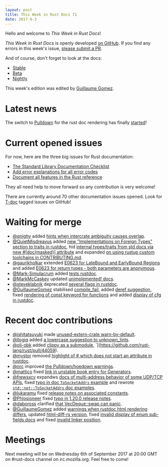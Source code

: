 ```yaml
---
layout: post
title: This Week in Rust Docs 71
date: 2017-9-3
---
```


Hello and welcome to *This Week in Rust Docs*!

*This Week in Rust Docs* is openly developed [on GitHub](https://github.com/GuillaumeGomez/this-week-in-rust-docs).
If you find any errors in this week's issue, [please submit a PR](https://github.com/GuillaumeGomez/this-week-in-rust-docs/pulls).

And of course, don't forget to look at the docs:

* [Stable](https://doc.rust-lang.org/)
* [Beta](https://doc.rust-lang.org/beta/)
* [Nightly](https://doc.rust-lang.org/nightly/)

This week's edition was edited by [Guillaume Gomez](https://github.com/GuillaumeGomez).

# Latest news

The switch to [Pulldown](https://github.com/google/pulldown-cmark) for the rust doc rendering has finally [started](https://github.com/rust-lang/rust/pull/41991)!

# Current opened issues

For now, here are the three big issues for Rust documentation:

* [The Standard Library Documentation Checklist](https://github.com/rust-lang/rust/issues/29329)
* [Add error explanations for all error codes](https://github.com/rust-lang/rust/issues/32777)
* [Document all features in the Rust reference](https://github.com/rust-lang-nursery/reference/issues/9)

They all need help to move forward so any contribution is very welcome!

There are currently around 70 other documentation issues opened. Look for [T-doc](https://github.com/rust-lang/rust/labels/T-doc) tagged issues on GitHub!

# Waiting for merge

* [@qnighy](https://github.com/qnighy) added [hints when intercrate ambiguity causes overlap](https://github.com/rust-lang/rust/pull/43426).
* [@QuietMisdreavus](https://github.com/QuietMisdreavus) added [new "Implementations on Foreign Types" section to traits in rustdoc](https://github.com/rust-lang/rust/pull/43849), hid [internal types/traits from std docs via new #[doc(masked)] attribute](https://github.com/rust-lang/rust/pull/44026) and expanded [on using rustup custom toolchains in CONTRIBUTING.md](https://github.com/rust-lang/rust/pull/44194).
* [@gaurikholkar](https://github.com/gaurikholkar) extended [E0623 for LateBound and EarlyBound Regions](https://github.com/rust-lang/rust/pull/44079) and added [E0623 for return types - both parameters are anonymous](https://github.com/rust-lang/rust/pull/44124).
* [@Mark-Simulacrum](https://github.com/Mark-Simulacrum) added [tests rustdoc](https://github.com/rust-lang/rust/pull/44274).
* [@MarkMcCaskey](https://github.com/MarkMcCaskey) updated [unimplemented! docs](https://github.com/rust-lang/rust/pull/44206).
* [@steveklabnik](https://github.com/steveklabnik) deprecated [several flags in rustdoc](https://github.com/rust-lang/rust/pull/44138).
* [@GuillaumeGomez](https://github.com/GuillaumeGomez) stabilised [compile_fail](https://github.com/rust-lang/rust/pull/43949), added [deref suggestion](https://github.com/rust-lang/rust/pull/43870), fixed [rendering of const keyword for functions](https://github.com/rust-lang/rust/pull/44254) and added [display of cfg in rustdoc](https://github.com/rust-lang/rust/pull/44165).

# Recent doc contributions

* [@ishitatsuyuki](https://github.com/ishitatsuyuki) made [unused-extern-crate warn-by-default](https://github.com/rust-lang/rust/pull/42588).
* [@llogiq](https://github.com/llogiq) added [a lowercase suggestion to unknown_lints](https://github.com/rust-lang/rust/pull/44104).
* [@oli-obk](https://github.com/oli-obk) added [clippy as a submodule](https://github.com/rust-lang/rust/pull/43886), `](https://github.com/rust-lang/rust/pull/44059).
* [@mystor](https://github.com/mystor) removed [highlight of # which does not start an attribute in rustdoc](https://github.com/rust-lang/rust/pull/43918).
* [@nrc](https://github.com/nrc) improved [the Pulldown/hoedown warnings](https://github.com/rust-lang/rust/pull/44238).
* [@mattico](https://github.com/mattico) fixed [link in unstable book entry for Generators](https://github.com/rust-lang/rust/pull/44172).
* [@frewsxcv](https://github.com/frewsxcv) expandws [docs of multi-address behavior of some UDP/TCP APIs](https://github.com/rust-lang/rust/pull/44209), fixed [typo in doc `ToSocketAddrs` example](https://github.com/rust-lang/rust/pull/44205) and rewrote [`std::net::ToSocketAddrs` doc examples](https://github.com/rust-lang/rust/pull/44117).
* [@lukaramu](https://github.com/lukaramu) fixed [release notes on associated constants](https://github.com/rust-lang/rust/pull/44231).
* [@Phlosioneer](https://github.com/Phlosioneer) fixed [typo in 1.20.0 release notes](https://github.com/rust-lang/rust/pull/44230).
* [@daboross](https://github.com/daboross) clarified [that VecDeque::swap can panic](https://github.com/rust-lang/rust/pull/44114).
* [@GuillaumeGomez](https://github.com/GuillaumeGomez) added [warnings when rustdoc html rendering differs](https://github.com/rust-lang/rust/pull/41991), updated [html-diff-rs version](https://github.com/rust-lang/rust/pull/44256), fixed [invalid display of enum sub-fields docs](https://github.com/rust-lang/rust/pull/44192) and fixed [invalid linker position](https://github.com/rust-lang/rust/pull/44135).

# Meetings

Next meeting will be on Wednesday 6th of September 2017 at 20:00 GMT on #rust-docs channel on irc.mozilla.org. Feel free to come!
